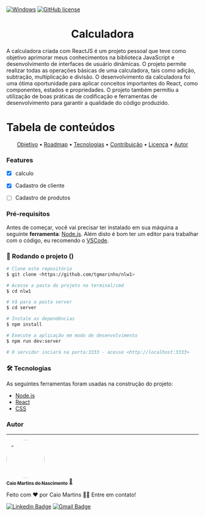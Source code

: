 <!-- [![Contributors](https://img.shields.io/github/contributors/CaioMartinss/calculadora.svg)](https://github.com/CaioMartinss/calculadora/graphs/contributors)
[![LinkedIn](https://img.shields.io/badge/-LinkedIn-blue?style=flat-square&logo=linkedin&logoColor=white&link=URL)](https://www.linkedin.com/in/caio-martinss/) -->

[![Windows](https://svgshare.com/i/ZhY.svg)](https://svgshare.com/i/ZhY.svg)
[![GitHub license](https://img.shields.io/github/license/Naereen/StrapDown.js.svg)](https://github.com/CaioMartinss/calculadora/blob/master/LICENSE)

<h1 align="center">Calculadora</h1>
<p align="left">
A calculadora criada com ReactJS é um projeto pessoal que teve como objetivo aprimorar meus conhecimentos na biblioteca JavaScript e desenvolvimento de interfaces de usuário dinâmicas. O projeto permite realizar todas as operações básicas de uma calculadora, tais como adição, subtração, multiplicação e divisão. O desenvolvimento da calculadora foi uma ótima oportunidade para aplicar conceitos importantes do React, como componentes, estados e propriedades. O projeto também permitiu a utilização de boas práticas de codificação e ferramentas de desenvolvimento para garantir a qualidade do código produzido.
</p>


Tabela de conteúdos
=================
<p align="center">
 <a href="#objetivo">Objetivo</a> •
 <a href="#roadmap">Roadmap</a> • 
 <a href="#tecnologias">Tecnologias</a> • 
 <a href="#contribuicao">Contribuição</a> • 
 <a href="#licenc-a">Licença</a> • 
 <a href="#autor">Autor</a>
</p>

### Features

- [x] calculo
- [x] Cadastro de cliente
- [ ] Cadastro de produtos


### Pré-requisitos

Antes de começar, você vai precisar ter instalado em sua máquina a seguinte **ferramenta**:
[Node.js](https://nodejs.org/en/). 
Além disto é bom ter um editor para trabalhar com o código, eu recomendo o [VSCode](https://code.visualstudio.com/).

### 🎲 Rodando o projeto ()

```bash
# Clone este repositório
$ git clone <https://github.com/tgmarinho/nlw1>

# Acesse a pasta do projeto no terminal/cmd
$ cd nlw1

# Vá para a pasta server
$ cd server

# Instale as dependências
$ npm install

# Execute a aplicação em modo de desenvolvimento
$ npm run dev:server

# O servidor inciará na porta:3333 - acesse <http://localhost:3333>
```
### 🛠 Tecnologias

As seguintes ferramentas foram usadas na construção do projeto:

- [Node.js](https://nodejs.org/en/)
- [React](https://pt-br.reactjs.org/)
- [CSS](https://developer.mozilla.org/en-US/docs/Web/CSS)
### Autor
---

<a href="https://blog.rocketseat.com.br/author/thiago/">
 <img style="border-radius: 50%;" src="https://s.gravatar.com/avatar/10a146fbe0eaa590cf49d77127f22e37?s=80" width="100px;" alt=""/>
 <br />
 <sub><b>Caio Martins do Nascimento</b></sub></a> <a href="#" title="Caio Martins do Nascimento">🚀</a>


Feito com ❤️ por Caio Martins 👋🏽 Entre em contato!

<!-- [![Twitter Badge](https://img.shields.io/badge/-@tgmarinho-1ca0f1?style=flat-square&labelColor=1ca0f1&logo=twitter&logoColor=white&link=https://twitter.com/tgmarinho)](https://twitter.com/tgmarinho)  -->
[![Linkedin Badge](https://img.shields.io/badge/-caio-blue?style=flat-square&logo=Linkedin&logoColor=white&link=https://www.linkedin.com/in/caio-martinss/)](https://www.linkedin.com/in/caio-martinss/) 
[![Gmail Badge](https://img.shields.io/badge/-martinscaio29@gmail.com-c14438?style=flat-square&logo=Gmail&logoColor=white&link=mailto:martinscaio29@gmail.com)](mailto:martinscaio29@gmail.com)
